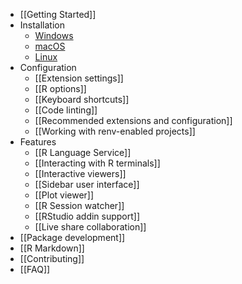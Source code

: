 - [[Getting Started]]
- Installation
  - [Windows](https://github.com/REditorSupport/vscode-R/wiki/Installation:-Windows)
  - [macOS](https://github.com/REditorSupport/vscode-R/wiki/Installation:-macOS)
  - [Linux](https://github.com/REditorSupport/vscode-R/wiki/Installation:-Linux)
- Configuration
  - [[Extension settings]]
  - [[R options]]
  - [[Keyboard shortcuts]]
  - [[Code linting]]
  - [[Recommended extensions and configuration]]
  - [[Working with renv-enabled projects]]
- Features
  - [[R Language Service]]
  - [[Interacting with R terminals]]
  - [[Interactive viewers]]
  - [[Sidebar user interface]]
  - [[Plot viewer]]
  - [[R Session watcher]]
  - [[RStudio addin support]]
  - [[Live share collaboration]]
- [[Package development]]
- [[R Markdown]]
- [[Contributing]]
- [[FAQ]]
